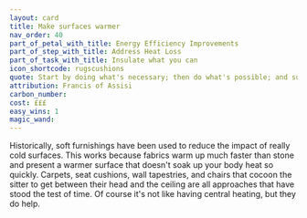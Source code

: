 ```yaml
---
layout: card
title: Make surfaces warmer
nav_order: 40
part_of_petal_with_title: Energy Efficiency Improvements
part_of_step_with_title: Address Heat Loss
part_of_task_with_title: Insulate what you can
icon_shortcode: rugscushions
quote: Start by doing what's necessary; then do what's possible; and suddenly you are doing the impossible.
attribution: Francis of Assisi
carbon_number: 
cost: £££
easy_wins: 1
magic_wand: 
---
```


<p>Historically, soft furnishings have been used to reduce the impact of really cold surfaces.  This works because fabrics warm up much faster than stone and present a warmer surface that doesn't soak up your body heat so quickly.  Carpets, seat cushions, wall tapestries, and chairs that cocoon the sitter to get between their head and the ceiling are all approaches that have stood the test of time.  Of course it's not like having central heating, but they do help.</p> 

